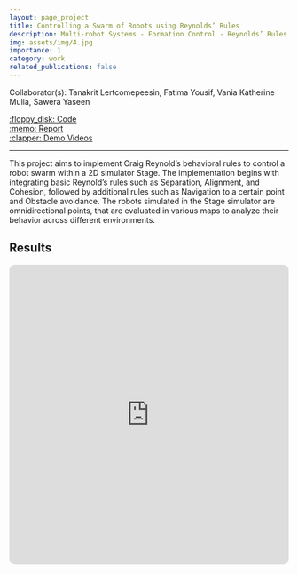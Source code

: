 ```yaml
---
layout: page_project
title: Controlling a Swarm of Robots using Reynolds’ Rules
description: Multi-robot Systems - Formation Control - Reynolds’ Rules
img: assets/img/4.jpg
importance: 1
category: work
related_publications: false
---
```


Collaborator(s): Tanakrit Lertcomepeesin, Fatima Yousif, Vania Katherine Mulia, Sawera Yaseen

<div class="row justify-content-sm-left">
    <div class="col-sm-2 mt-3 mt-md-0">
        <a href="https://ifrosmaster.org/">:floppy_disk: Code</a>
    </div>
    <div class="col-sm-2 mt-3 mt-md-0">
        <a href="https://ifrosmaster.org/">:memo: Report</a>
    </div>
    <div class="col-sm-2 mt-3 mt-md-0">
        <a href="https://ifrosmaster.org/">:clapper: Demo Videos</a>
    </div>
</div>

---

This project aims to implement Craig Reynold’s behavioral rules to control a robot swarm within a 2D simulator Stage. The implementation begins with integrating basic Reynold’s rules such as Separation, Alignment, and Cohesion, followed by additional rules such as Navigation to a certain point and Obstacle avoidance. The robots simulated in the Stage simulator are omnidirectional points, that are evaluated in various maps to analyze their behavior across different environments.


## Results
<iframe width="960" height="540" src="https://www.youtube.com/embed/xKt4voA955M" title="Controlling a Swarm of Robots in 2D Simulator Stage using Reynolds’ Rules" frameborder="0" style="border: 0px solid #bbb; border-radius: 10px; width: 100%;" allow="accelerometer; autoplay; clipboard-write; encrypted-media; gyroscope; picture-in-picture; web-share" referrerpolicy="strict-origin-when-cross-origin" allowfullscreen></iframe>


